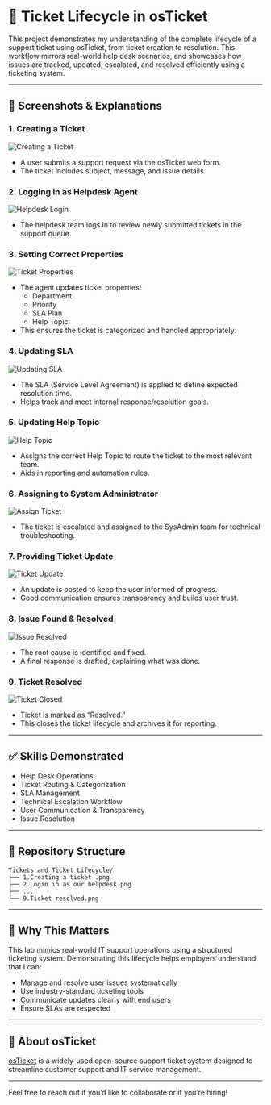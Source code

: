 
# 🎫 Ticket Lifecycle in osTicket

This project demonstrates my understanding of the complete lifecycle of a support ticket using osTicket, from ticket creation to resolution. This workflow mirrors real-world help desk scenarios, and showcases how issues are tracked, updated, escalated, and resolved efficiently using a ticketing system.

---

## 📸 Screenshots & Explanations

### 1. Creating a Ticket
![Creating a Ticket](Tickets%20and%20Ticket%20Lifecycle/1.Creating%20a%20ticket%20.png)
- A user submits a support request via the osTicket web form.
- The ticket includes subject, message, and issue details.

### 2. Logging in as Helpdesk Agent
![Helpdesk Login](Tickets%20and%20Ticket%20Lifecycle/2.Login%20in%20as%20our%20helpdesk.png)
- The helpdesk team logs in to review newly submitted tickets in the support queue.

### 3. Setting Correct Properties
![Ticket Properties](Tickets%20and%20Ticket%20Lifecycle/3.Setting%20correct%20proporties%20.png)
- The agent updates ticket properties:
  - Department
  - Priority
  - SLA Plan
  - Help Topic
- This ensures the ticket is categorized and handled appropriately.

### 4. Updating SLA
![Updating SLA](Tickets%20and%20Ticket%20Lifecycle/4.Updating%20SLA.png)
- The SLA (Service Level Agreement) is applied to define expected resolution time.
- Helps track and meet internal response/resolution goals.

### 5. Updating Help Topic
![Help Topic](Tickets%20and%20Ticket%20Lifecycle/5.Updating%20help%20topic.png)
- Assigns the correct Help Topic to route the ticket to the most relevant team.
- Aids in reporting and automation rules.

### 6. Assigning to System Administrator
![Assign Ticket](Tickets%20and%20Ticket%20Lifecycle/6.Assigning%20to%20sysadmin%20.png)
- The ticket is escalated and assigned to the SysAdmin team for technical troubleshooting.

### 7. Providing Ticket Update
![Ticket Update](Tickets%20and%20Ticket%20Lifecycle/7.providing%20update%20for%20ticket%20.png)
- An update is posted to keep the user informed of progress.
- Good communication ensures transparency and builds user trust.

### 8. Issue Found & Resolved
![Issue Resolved](Tickets%20and%20Ticket%20Lifecycle/8.found%20and%20resolved%20the%20issue.png)
- The root cause is identified and fixed.
- A final response is drafted, explaining what was done.

### 9. Ticket Resolved
![Ticket Closed](Tickets%20and%20Ticket%20Lifecycle/9.Ticket%20resolved.png)
- Ticket is marked as “Resolved.”
- This closes the ticket lifecycle and archives it for reporting.

---

## ✅ Skills Demonstrated

- Help Desk Operations
- Ticket Routing & Categorization
- SLA Management
- Technical Escalation Workflow
- User Communication & Transparency
- Issue Resolution

---

## 📂 Repository Structure

```
Tickets and Ticket Lifecycle/
├── 1.Creating a ticket .png
├── 2.Login in as our helpdesk.png
├── ...
└── 9.Ticket resolved.png
```

---

## 📌 Why This Matters

This lab mimics real-world IT support operations using a structured ticketing system. Demonstrating this lifecycle helps employers understand that I can:

- Manage and resolve user issues systematically
- Use industry-standard ticketing tools
- Communicate updates clearly with end users
- Ensure SLAs are respected

---

## 🔗 About osTicket

[osTicket](https://osticket.com/) is a widely-used open-source support ticket system designed to streamline customer support and IT service management.

---

Feel free to reach out if you’d like to collaborate or if you’re hiring!
